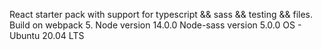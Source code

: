 React starter pack with support for typescript && sass && testing && files.
Build on webpack 5.
Node version 14.0.0
Node-sass version 5.0.0
OS - Ubuntu 20.04 LTS